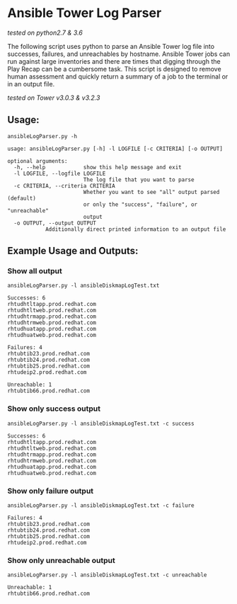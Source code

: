 # Ansible Tower Log Parser
_tested on python2.7 & 3.6_

The following script uses python to parse an Ansible Tower log file into successes, failures, and unreachables by hostname. Ansible Tower jobs can run against large inventories and there are times that digging through the Play Recap can be a cumbersome task. This script is designed to remove human assessment and quickly return a summary of a job to the terminal or in an output file.

_tested on Tower v3.0.3 & v3.2.3_

## Usage:
`ansibleLogParser.py -h`
  
```
usage: ansibleLogParser.py [-h] -l LOGFILE [-c CRITERIA] [-o OUTPUT]

optional arguments:
  -h, --help            show this help message and exit
  -l LOGFILE, --logfile LOGFILE
                        The log file that you want to parse
  -c CRITERIA, --criteria CRITERIA
                        Whether you want to see "all" output parsed (default)
                        or only the "success", "failure", or "unreachable"
                        output
  -o OUTPUT, --output OUTPUT
			Additionally direct printed information to an output file
 ```
 
## Example Usage and Outputs:

### Show all output

`ansibleLogParser.py -l ansibleDiskmapLogTest.txt` 

```
Successes: 6
rhtudhtltapp.prod.redhat.com
rhtudhtltweb.prod.redhat.com
rhtudhtrmapp.prod.redhat.com
rhtudhtrmweb.prod.redhat.com
rhtudhuatapp.prod.redhat.com
rhtudhuatweb.prod.redhat.com

Failures: 4
rhtubtib23.prod.redhat.com
rhtubtib24.prod.redhat.com
rhtubtib25.prod.redhat.com
rhtudeip2.prod.redhat.com

Unreachable: 1
rhtubtib66.prod.redhat.com

```
### Show only success output
`ansibleLogParser.py -l ansibleDiskmapLogTest.txt -c success` 
```
Successes: 6
rhtudhtltapp.prod.redhat.com
rhtudhtltweb.prod.redhat.com
rhtudhtrmapp.prod.redhat.com
rhtudhtrmweb.prod.redhat.com
rhtudhuatapp.prod.redhat.com
rhtudhuatweb.prod.redhat.com
```

### Show only failure output
`ansibleLogParser.py -l ansibleDiskmapLogTest.txt -c failure` 
```
Failures: 4
rhtubtib23.prod.redhat.com
rhtubtib24.prod.redhat.com
rhtubtib25.prod.redhat.com
rhtudeip2.prod.redhat.com
```

### Show only unreachable output
`ansibleLogParser.py -l ansibleDiskmapLogTest.txt -c unreachable` 
```
Unreachable: 1
rhtubtib66.prod.redhat.com
```
